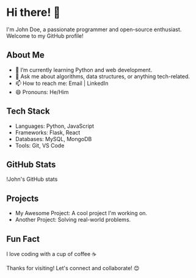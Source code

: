 # Hi there! 👋

I'm John Doe, a passionate programmer and open-source enthusiast. Welcome to my GitHub profile!

## About Me

- 🌱 I’m currently learning Python and web development.
- 💬 Ask me about algorithms, data structures, or anything tech-related.
- 📫 How to reach me: Email | LinkedIn
- 😄 Pronouns: He/Him

## Tech Stack

- Languages: Python, JavaScript
- Frameworks: Flask, React
- Databases: MySQL, MongoDB
- Tools: Git, VS Code

## GitHub Stats

!John's GitHub stats

## Projects

- My Awesome Project: A cool project I'm working on.
- Another Project: Solving real-world problems.

## Fun Fact

I love coding with a cup of coffee ☕

Thanks for visiting! Let's connect and collaborate! 😊
